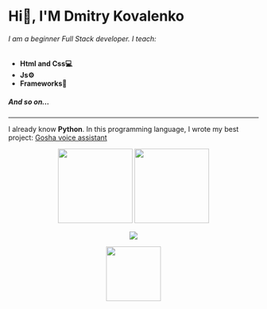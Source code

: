 # Hi👋, I'M Dmitry Kovalenko
###### I am a beginner Full Stack developer. I teach:
- **Html and Css💻**
- **Js⚙**
- **Frameworks🎫**
##### *And so on*...
------------
I already know **Python**. In this programming language, I wrote my best project: [Gosha voice assistant](https://github.com/Dmitry0802/Gosha-Voice-Assistant "Gosha voice assistant")

<p align='center'>
   <a href="https://github-readme-stats.vercel.app/api?username=Dmitry0802&show_icons=true&count_private=true"><img
           height=150
           src="https://github-readme-stats.vercel.app/api?username=Dmitry0802&show_icons=true&count_private=true"/></a>
   <a href="https://github.com/Dmitry0802/github-readme-stats"><img height=150
                                                                  src="https://github-readme-stats.vercel.app/api/top-langs/?username=Dmitry0802&layout=compact"/></a>
</p>

<p align='center'>
   <a href="https://t.me/Bhju_0802">
       <img src="https://img.shields.io/badge/Telegram-2CA5E0?style=for-the-badge&logo=telegram&logoColor=white"/>
   </a>
<p>

<p align='center'>
   <a href="https://www.codewars.com/users/Dmitry0802/badges/large">
       <img style="width:110px;" src="https://res.cloudinary.com/practicaldev/image/fetch/s---NE41B9C--/c_imagga_scale,f_auto,fl_progressive,h_420,q_auto,w_1000/https://thepracticaldev.s3.amazonaws.com/i/1b667wj1eh8ji0d2g652.png"/>
   </a>
<p>
   
